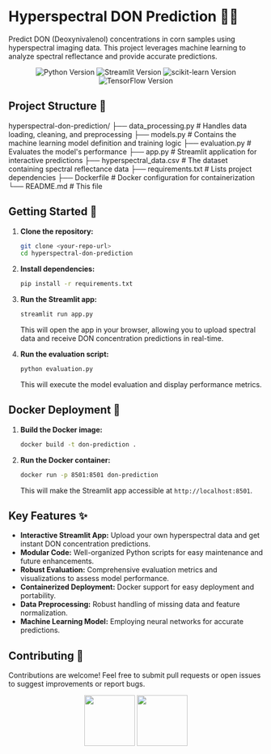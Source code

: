 # Hyperspectral DON Prediction 🌽🌾

Predict DON (Deoxynivalenol) concentrations in corn samples using hyperspectral imaging data. This project leverages machine learning to analyze spectral reflectance and provide accurate predictions.

<p align="center">
  <img src="https://img.shields.io/badge/Python-3.8+-blue.svg?style=flat-square" alt="Python Version">
  <img src="https://img.shields.io/badge/Streamlit-1.0+-green.svg?style=flat-square" alt="Streamlit Version">
  <img src="https://img.shields.io/badge/scikit_learn-1.0+-orange.svg?style=flat-square" alt="scikit-learn Version">
  <img src="https://img.shields.io/badge/TensorFlow-2.0+-red.svg?style=flat-square" alt="TensorFlow Version">
</p>

## Project Structure 📂
hyperspectral-don-prediction/
├── data_processing.py    # Handles data loading, cleaning, and preprocessing
├── models.py             # Contains the machine learning model definition and training logic
├── evaluation.py         # Evaluates the model's performance
├── app.py                # Streamlit application for interactive predictions
├── hyperspectral_data.csv # The dataset containing spectral reflectance data
├── requirements.txt      # Lists project dependencies
├── Dockerfile            # Docker configuration for containerization
└── README.md             # This file

## Getting Started 🚀

1.  **Clone the repository:**
    ```bash
    git clone <your-repo-url>
    cd hyperspectral-don-prediction
    ```

2.  **Install dependencies:**
    ```bash
    pip install -r requirements.txt
    ```

3.  **Run the Streamlit app:**
    ```bash
    streamlit run app.py
    ```
    This will open the app in your browser, allowing you to upload spectral data and receive DON concentration predictions in real-time.

4.  **Run the evaluation script:**
    ```bash
    python evaluation.py
    ```
    This will execute the model evaluation and display performance metrics.

## Docker Deployment 🐳

1.  **Build the Docker image:**
    ```bash
    docker build -t don-prediction .
    ```

2.  **Run the Docker container:**
    ```bash
    docker run -p 8501:8501 don-prediction
    ```
    This will make the Streamlit app accessible at `http://localhost:8501`.

## Key Features ✨

* **Interactive Streamlit App:** Upload your own hyperspectral data and get instant DON concentration predictions.
* **Modular Code:** Well-organized Python scripts for easy maintenance and future enhancements.
* **Robust Evaluation:** Comprehensive evaluation metrics and visualizations to assess model performance.
* **Containerized Deployment:** Docker support for easy deployment and portability.
* **Data Preprocessing:** Robust handling of missing data and feature normalization.
* **Machine Learning Model:** Employing neural networks for accurate predictions.

## Contributing 🤝

Contributions are welcome! Feel free to submit pull requests or open issues to suggest improvements or report bugs.



<p align="center">
  <img src="images/corn.gif" width="100" height="100">
  <img src="images/ml.gif" width="100" height="100">
</p>
